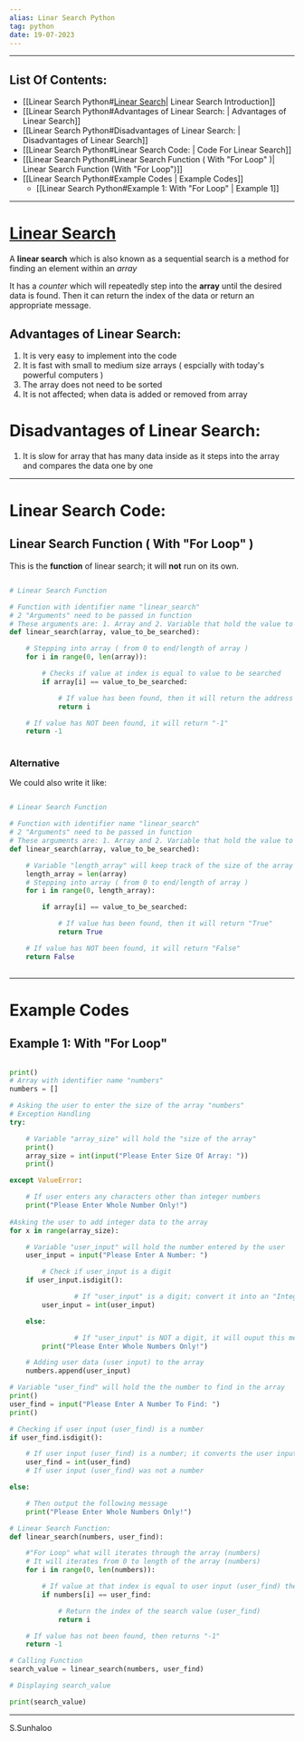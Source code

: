 ```yaml
---
alias: Linar Search Python
tag: python
date: 19-07-2023
---
```


---

## List Of Contents: 

- [[Linear Search Python#[Linear Search](https://en.wikipedia.org/wiki/Linear_search)| Linear Search Introduction]]
- [[Linear Search Python#Advantages of Linear Search: | Advantages of Linear Search]]
- [[Linear Search Python#Disadvantages of Linear Search: | Disadvantages of Linear Search]]
- [[Linear Search Python#Linear Search Code: | Code For Linear Search]]
- [[Linear Search Python#Linear Search Function ( With "For Loop" )| Linear Search Function (With "For Loop")]]
- [[Linear Search Python#Example Codes | Example Codes]]
	- [[Linear Search Python#Example 1: With "For Loop" | Example 1]]

---

# [Linear Search](https://en.wikipedia.org/wiki/Linear_search)

A **linear search** which is also known as a sequential search is a method for finding an element within an *array*

It has a *counter* which will repeatedly step into the **array** until the desired data is found. Then it can return the index of the data or return an appropriate message.

## Advantages of Linear Search:

1. It is very easy to implement into the code
2. It is fast with small to medium size arrays ( espcially with today's powerful computers )
3. The array does not need to be sorted
4. It is not affected; when data is added or removed from array

# Disadvantages of Linear Search:

1. It is slow for array that has many data inside as it steps into the array and compares the data one by one

---

# Linear Search Code:

## Linear Search Function ( With "For Loop" )

This is the **function** of linear search; it will **not** run on its own.

```python

# Linear Search Function

# Function with identifier name "linear_search"
# 2 "Arguments" need to be passed in function
# These arguments are: 1. Array and 2. Variable that hold the value to be searched
def linear_search(array, value_to_be_searched):

	# Stepping into array ( from 0 to end/length of array )
	for i in range(0, len(array)):

		# Checks if value at index is equal to value to be searched
		if array[i] == value_to_be_searched:

			# If value has been found, then it will return the address of the data/value
			return i

	# If value has NOT been found, it will return "-1"
	return -1 
	
```

### Alternative

We could also write it like:

```python

# Linear Search Function

# Function with identifier name "linear_search"
# 2 "Arguments" need to be passed in function
# These arguments are: 1. Array and 2. Variable that hold the value to be searched
def linear_search(array, value_to_be_searched):

	# Variable "length_array" will keep track of the size of the array
	length_array = len(array)
	# Stepping into array ( from 0 to end/length of array )
	for i in range(0, length_array):

		if array[i] == value_to_be_searched:

			# If value has been found, then it will return "True"
			return True 

	# If value has NOT been found, it will return "False"
	return False
	
```

---

# Example Codes

## Example 1: With "For Loop"

```python

print()
# Array with identifier name "numbers"
numbers = []

# Asking the user to enter the size of the array "numbers"
# Exception Handling
try:

    # Variable "array_size" will hold the "size of the array"
    print()
    array_size = int(input("Please Enter Size Of Array: "))
    print()

except ValueError:

    # If user enters any characters other than integer numbers
    print("Please Enter Whole Number Only!")
    
#Asking the user to add integer data to the array
for x in range(array_size):

    # Variable "user_input" will hold the number entered by the user
    user_input = input("Please Enter A Number: ")

		# Check if user_input is a digit
    if user_input.isdigit():

				# If "user_input" is a digit; convert it into an "Integer" value
        user_input = int(user_input)

    else:

				# If "user_input" is NOT a digit, it will ouput this message
        print("Please Enter Whole Numbers Only!")

    # Adding user data (user input) to the array
    numbers.append(user_input)

# Variable "user_find" will hold the the number to find in the array
print()
user_find = input("Please Enter A Number To Find: ")
print()

# Checking if user input (user_find) is a number
if user_find.isdigit():

    # If user input (user_find) is a number; it converts the user input into an integer data
    user_find = int(user_find)    
    # If user input (user_find) was not a number

else:

    # Then output the following message
    print("Please Enter Whole Numbers Only!")

# Linear Search Function:
def linear_search(numbers, user_find):

    #"For Loop" what will iterates through the array (numbers)
    # It will iterates from 0 to length of the array (numbers)
    for i in range(0, len(numbers)):

        # If value at that index is equal to user input (user_find) then
        if numbers[i] == user_find:

            # Return the index of the search value (user_find)
            return i

    # If value has not been found, then returns "-1"
    return -1

# Calling Function
search_value = linear_search(numbers, user_find)

# Displaying search_value

print(search_value)

```

---
S.Sunhaloo